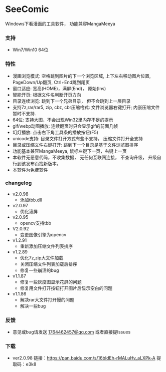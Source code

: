 # SeeComic
Windows下看漫画的工具软件， 功能兼容MangaMeeya

### 支持
- Win7/Win10 64位

### 特性
  - 漫画浏览模式: 空格跳到图片的下一个浏览区域, 上下左右移动图片位置, PageDown/Up翻页, Ctrl+End跳到尾页
  - 窗口适应: 宽高(HOME)，满屏(End)， 原始(Ins)
  - 智能开页: 根据文件名判断开页方向
  - 目录连续浏览: 跳到下一个兄弟目录， 但不会跳到上一层目录
  - 支持7z,rar/rar5, zip, cbz, cbr压缩格式: 文件浏览器右键打开; 内嵌压缩文件暂时不支持.
  - 64位: 支持大图，不会出现Win32里内存不足的提示
  - gif/webp动图播放: 连续翻页时只会显示gif的前面几帧
  - 幻灯播放: 点击右下角工具条的播放按钮(F5)
  - unicode支持: 目录文件打开方式有些不支持， 压缩文件打开全支持
  - 目录或压缩文件右键打开: 跳到下一个目录是基于文件浏览器排序
  - 功能基本兼容MangaMeeya, 鼠标左键下一页，右键上一页
  - 本软件无恶意代码，不收集数据， 无任何互联网连接， 不查询升级， 升级自行到该发布页找新版本。
  - 本软件为免费软件

### changelog
  - v2.0.98
    - 添加tbb.dll
  - v2.0.97
    - 优化滚屏
  - v2.0.95
    - opencv支持tbb
  - V2.0.92
    - 变更图像引擎为opencv
  - v1.2.91
	 - 重新添加压缩文件列表排序
  - v1.2.89
    - 优化7z,zip大文件加载
    - 关闭压缩文件列表加载后排序
    - 修复一些崩溃的bug
  - v1.1.87
    - 修复一些灰度图显示花屏的问题
    - 修复用文件打开按钮打开图片后显示空白的问题
  - v1.1.86
    - 解决rar大文件打开慢的问题
    - 解决一些bug

### 反馈
  - 意见或bug请发送 1764462457@qq.com 或者直接提Issues

### 下载
 - ver2.0.98
 链接：https://pan.baidu.com/s/16bldEh-rMALuHv_aLXPk-A
提取码：e3k8
